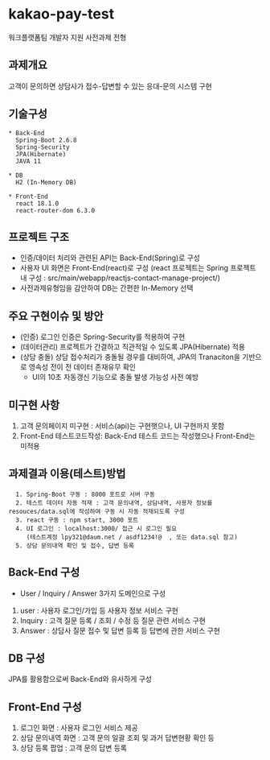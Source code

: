 # kakao-pay-test
워크플랫폼팀 개발자 지원 사전과제 전형
## 과제개요
고객이 문의하면 상담사가 접수-답변할 수 있는 응대-문의 시스템 구현
## 기술구성
    * Back-End
      Spring-Boot 2.6.8
      Spring-Security
      JPA(Hibernate)
      JAVA 11
    
    * DB
      H2 (In-Memory DB)
    
    * Front-End
      react 18.1.0
      react-router-dom 6.3.0


## 프로젝트 구조
   * 인증/데이터 처리와 관련된 API는 Back-End(Spring)로 구성
   * 사용자 UI 화면은 Front-End(react)로 구성
      (react 프로젝트는 Spring 프로젝트 내 구성 : src/main/webapp/reactjs-contact-manage-project/)
   * 사전과제유형임을 감안하여 DB는 간편한 In-Memory 선택

## 주요 구현이슈 및 방안
   * (인증) 로그인 인증은 Spring-Security를 적용하여 구현
   * (데이터관리) 프로젝트가 간결하고 직관적일 수 있도록 JPA(Hibernate) 적용
   * (상담 충돌) 상담 접수처리가 충돌될 경우를 대비하여, JPA의 Tranaciton을 기반으로 영속성 전이 전 데이터 존재유무 확인
      * UI의 10초 자동갱신 기능으로 충돌 발생 가능성 사전 예방

## 미구현 사항
   1. 고객 문의페이지 미구현 : 서비스(api)는 구현햇으나, UI 구현까지 못함
   2. Front-End 테스트코드작성: Back-End 테스트 코드는 작성했으나 Front-End는 미적용

## 과제결과 이용(테스트)방법
      1. Spring-Boot 구동 : 8000 포트로 서버 구동
      2. 테스트 데이터 자동 적재 : 고객 문의내역, 상담내역, 사용자 정보를 resouces/data.sql에 작성하여 구동 시 자동 적재되도록 구성
      3. react 구동 : npm start, 3000 포트
      4. UI 로그인 : localhost:3000/ 접근 시 로그인 필요
         (테스트계정 lpy321@daum.net / asdf1234!@  , 또는 data.sql 참고)
      5. 상담 문의내역 확인 및 접수, 답변 등록
      
      
## Back-End 구성
   * User / Inquiry / Answer 3가지 도메인으로 구성
   1. user : 사용자 로그인/가입 등 사용자 정보 서비스 구현
   2. Inquiry : 고객 질문 등록 / 조회 / 수정 등 질문 관련 서비스 구현
   3. Answer : 상담사 질문 접수 및 답변 등록 등 답변에 관한 서비스 구현

## DB 구성
   JPA를 활용함으로써 Back-End와 유사하게 구성

## Front-End 구성
   1. 로그인 화면 : 사용자 로그인 서비스 제공
   2. 상담 문의내역 화면 : 고객 문의 일괄 조회 및 과거 답변현황 확인 등
   3. 상담 등록 팝업 : 고객 문의 답변 등록

